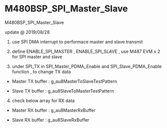 # M480BSP_SPI_Master_Slave
M480BSP_SPI_Master_Slave

update @ 2019/08/28

1. use SPI DMA interrupt to performace master and slave transmit

2. define ENABLE_SPI_MASTER , ENABLE_SPI_SLAVE , use M487 EVM x 2 for SPI master and slave

3. under SPI_TX in SPI_Master_PDMA_Enable and SPI_Slave_PDMA_Enable function , to change TX data

- Master TX buffer : g_au8MasterToSlaveTestPattern

- Slave TX buffer : g_au8SlaveToMasterTestPattern

4. check below array for RX data

- Master RX buffer : g_au8MasterRxBuffer

- Slave RX buffer : g_au8SlaveRxBuffer
